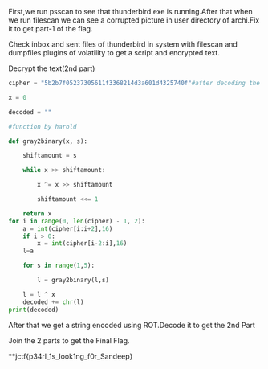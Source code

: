 First,we run psscan to see that thunderbird.exe is running.After that when we run filescan we can see  a corrupted picture in user directory of archi.Fix it to get part-1 of the flag.

Check inbox and sent files of thunderbird in system  with filescan and dumpfiles plugins of volatility to get a script and encrypted text.

Decrypt the text(2nd part)
```python
cipher = "5b2b7f05237305611f3368214d3a601d4325740f"#after decoding the b64 string

x = 0

decoded = ""

#function by harold

def gray2binary(x, s):

    shiftamount = s

    while x >> shiftamount:

        x ^= x >> shiftamount

        shiftamount <<= 1

    return x
for i in range(0, len(cipher) - 1, 2):
    a = int(cipher[i:i+2],16)
    if i > 0:
        x = int(cipher[i-2:i],16)
    l=a

    for s in range(1,5):

        l = gray2binary(l,s)

    l = l ^ x
    decoded += chr(l)
print(decoded)

```
After that we get a string encoded using ROT.Decode it to get the 2nd Part

Join the 2 parts to get the Final Flag.

**jctf{p34rl_1s_look1ng_f0r_Sandeep}
